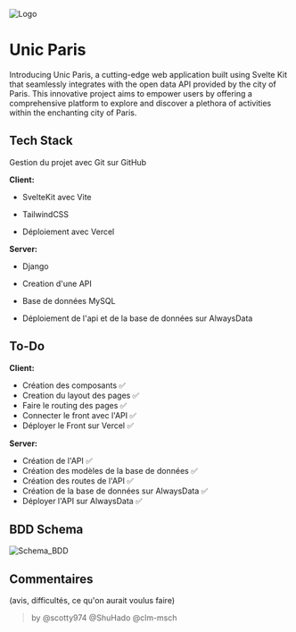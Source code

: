 
![Logo](https://res.cloudinary.com/diurvm1bd/image/upload/v1702619141/unic-paris-logo-banner_msgi5m.png)
# Unic Paris

Introducing Unic Paris, a cutting-edge web application built using Svelte Kit that seamlessly integrates with the open data API provided by the city of Paris. This innovative project aims to empower users by offering a comprehensive platform to explore and discover a plethora of activities within the enchanting city of Paris.


## Tech Stack
Gestion du projet avec Git sur GitHub

**Client:** 

- SvelteKit avec Vite 

- TailwindCSS

- Déploiement avec Vercel

**Server:** 

- Django

- Creation d'une API

- Base de données MySQL

- Déploiement de l'api et de la base de données sur AlwaysData



## To-Do

**Client:**
- Création des composants ✅
- Creation du layout des pages ✅
- Faire le routing des pages ✅
- Connecter le front avec l'API ✅
- Déployer le Front sur Vercel ✅

**Server:**
- Création de l'API ✅
- Création des modèles de la base de données ✅
- Création des routes de l'API ✅
- Création de la base de données sur AlwaysData ✅
- Déployer l'API sur AlwaysData ✅


## BDD Schema

![Schema_BDD](https://i.ibb.co/9gxxh9P/schema-bdd.png)

## Commentaires

(avis, difficultés, ce qu'on aurait voulus faire)



> by @scotty974 @ShuHado @clm-msch
